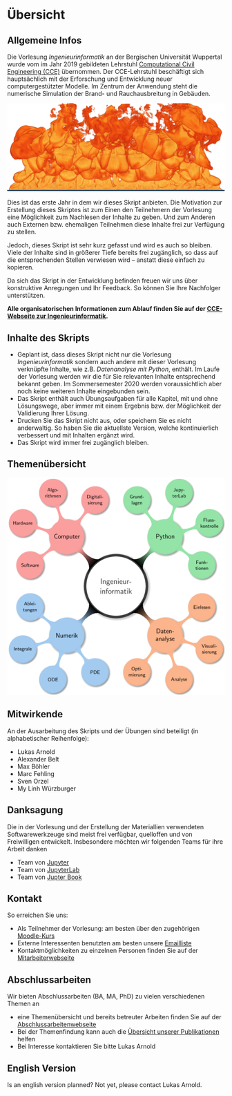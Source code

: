 # Übersicht

## Allgemeine Infos

Die Vorlesung *Ingenieurinformatik* an der Bergischen Universität Wuppertal wurde vom im Jahr 2019 gebildeten Lehrstuhl [Computational Civil Engineering (CCE)](https://cce.uni-wuppertal.de/) übernommen. Der CCE-Lehrstuhl beschäftigt sich hauptsächlich mit der Erforschung und Entwicklung neuer computergestützter Modelle. Im Zentrum der Anwendung steht die numerische Simulation der Brand- und Rauchausbreitung in Gebäuden.  


![Themen](./bilder/fire_banner.png)


Dies ist das erste Jahr in dem wir dieses Skript anbieten. Die Motivation zur Erstellung dieses Skriptes ist zum Einen den Teilnehmern der Vorlesung eine Möglichkeit zum Nachlesen der Inhalte zu geben. Und zum Anderen auch Externen bzw. ehemaligen Teilnehmen diese Inhalte frei zur Verfügung zu stellen.

Jedoch, dieses Skript ist sehr kurz gefasst und wird es auch so bleiben. Viele der Inhalte sind in größerer Tiefe bereits frei zugänglich, so dass auf die entsprechenden Stellen verwiesen wird – anstatt diese einfach zu kopieren.  

Da sich das Skript in der Entwicklung befinden freuen wir uns über konstruktive Anregungen und Ihr Feedback. So können Sie Ihre Nachfolger unterstützen.

**Alle organisatorischen Informationen zum Ablauf finden Sie auf der [CCE-Webseite zur Ingenieurinformatik](https://cce.uni-wuppertal.de/index.php?id=4178&L=0).** 

## Inhalte des Skripts

* Geplant ist, dass dieses Skript nicht nur die Vorlesung *Ingenieurinformatik* sondern auch andere mit dieser Vorlesung verknüpfte Inhalte, wie z.B. *Datenanalyse mit Python*, enthält. Im Laufe der Vorlesung werden wir die für Sie relevanten Inhalte entsprechend bekannt geben. Im Sommersemester 2020 werden voraussichtlich aber noch keine weiteren Inhalte eingebunden sein.
* Das Skript enthält auch Übungsaufgaben für alle Kapitel, mit und ohne Lösungswege, aber immer mit einem Ergebnis bzw. der Möglichkeit der Validierung Ihrer Lösung.
* Drucken Sie das Skript nicht aus, oder speichern Sie es nicht anderwaltig. So haben Sie die aktuellste Version, welche kontinuierlich verbessert und mit Inhalten ergänzt wird. 
* Das Skript wird immer frei zugänglich bleiben.

## Themenübersicht

![Themen](./bilder/uebersicht_themen.png)

## Mitwirkende

An der Ausarbeitung des Skripts und der Übungen sind beteiligt (in alphabetischer Reihenfolge):

* Lukas Arnold
* Alexander Belt
* Max Böhler
* Marc Fehling
* Sven Orzel
* My Linh Würzburger


## Danksagung

Die in der Vorlesung und der Erstellung der Materiallien verwendeten Softwarewerkzeuge sind meist frei verfügbar, quelloffen und von Freiwilligen entwickelt. Insbesondere möchten wir folgenden Teams für ihre Arbeit danken

* Team von [Jupyter](https://github.com/jupyter/jupyter)
* Team von [JupyterLab](https://github.com/jupyterlab)
* Team von [Jupter Book](https://github.com/jupyter/jupyter-book)


## Kontakt

So erreichen Sie uns:
* Als Teilnehmer der Vorlesung: am besten über den zugehörigen [Moodle-Kurs](https://moodle.uni-wuppertal.de/course/view.php?id=20146)
* Externe Interessenten benutzten am besten unsere <a href="mailto:cce-inginf@lists.uni-wuppertal.de">Emailliste</a>
* Kontaktmöglichkeiten zu einzelnen Personen finden Sie auf der [Mitarbeiterwebseite](https://cce.uni-wuppertal.de/index.php?id=4186&L=0) 


## Abschlussarbeiten

Wir bieten Abschlussarbeiten (BA, MA, PhD) zu vielen verschiedenen Themen an 
* eine Themenübersicht und bereits betreuter Arbeiten finden Sie auf der [Abschlussarbeitenwebseite](https://cce.uni-wuppertal.de/index.php?id=4171&L=0)
* Bei der Themenfindung kann auch die [Übersicht unserer Publikationen](https://www.fz-juelich.de/ias/ias-7/EN/AboutUs/Staff/Current/Arnold_Lukas/publication_node.html) helfen 
* Bei Interesse kontaktieren Sie bitte Lukas Arnold


## English Version

Is an english version planned? Not yet, please contact Lukas Arnold.